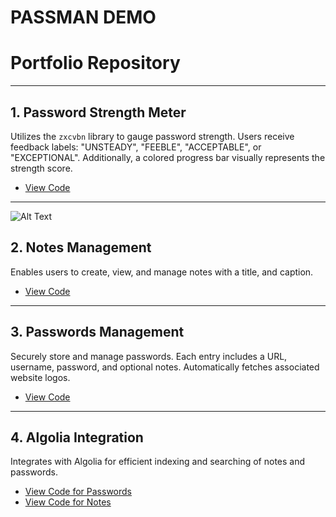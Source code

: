 # PASSMAN DEMO


# Portfolio Repository
---

## 1. Password Strength Meter

Utilizes the `zxcvbn` library to gauge password strength. Users receive feedback labels: "UNSTEADY", "FEEBLE", "ACCEPTABLE", or "EXCEPTIONAL".  Additionally, a colored progress bar visually represents the strength score.

- [View Code](https://github.com/tobeyesong/passmandemo/blob/master/frontend/src/components/misc/PasswordMeter.js)
---
![Alt Text](blob:https://giphy.com/9b175523-5fa7-4783-ba72-17f0ab5dd636)

## 2. Notes Management

Enables users to create, view, and manage notes with a title, and caption. 

- [View Code](https://github.com/tobeyesong/passmandemo/blob/master/frontend/src/components/screens/NoteScreen.js)


---

## 3. Passwords Management

Securely store and manage passwords. Each entry includes a URL, username, password, and optional notes. Automatically fetches associated website logos.

- [View Code](https://github.com/tobeyesong/passmandemo/blob/master/frontend/src/components/screens/PasswordScreen.js)

---

## 4. Algolia Integration

Integrates with Algolia for efficient indexing and searching of notes and passwords.

- [View Code for Passwords](https://github.com/tobeyesong/passmandemo/blob/master/backend/controllers/passwordsControllers.js)
- [View Code for Notes](https://github.com/tobeyesong/passmandemo/blob/master/backend/controllers/notesController.js)
